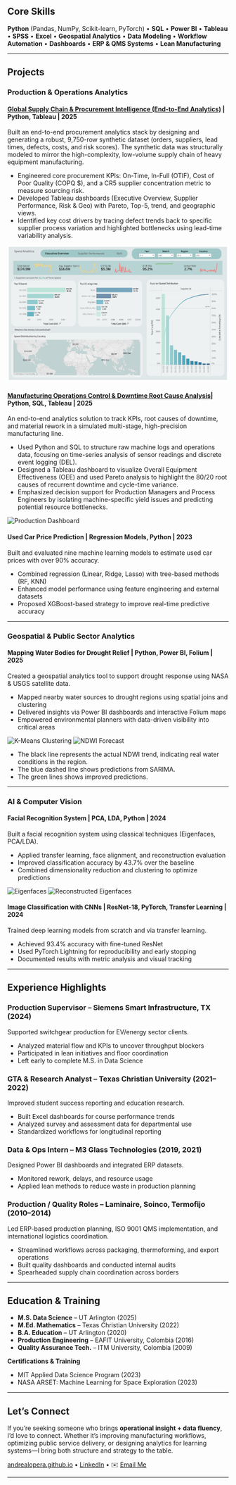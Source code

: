 ## Core Skills
**Python** (Pandas, NumPy, Scikit-learn, PyTorch) • **SQL** • **Power BI** • **Tableau** • **SPSS** • **Excel** • **Geospatial Analytics** • **Data Modeling** • **Workflow Automation** • **Dashboards** • **ERP & QMS Systems** • **Lean Manufacturing**

---

## Projects

### Production & Operations Analytics

#### [Global Supply Chain & Procurement Intelligence (End-to-End Analytics)](https://github.com/andrea-lopera/Procurement-Intelligence-Dashboard-main)  | Python, Tableau | 2025

Built an end-to-end procurement analytics stack by designing and generating a robust, 9,750-row synthetic dataset (orders, suppliers, lead times, defects, costs, and risk scores). The synthetic data was structurally modeled to mirror the high-complexity, low-volume supply chain of heavy equipment manufacturing.

- Engineered core procurement KPIs: On-Time, In-Full (OTIF), Cost of Poor Quality (COPQ $), and a CR5 supplier concentration metric to measure sourcing risk. 
- Developed Tableau dashboards (Executive Overview, Supplier Performance, Risk & Geo) with Pareto, Top-5, trend, and geographic views.
- Identified key cost drivers by tracing defect trends back to specific supplier process variation and highlighted bottlenecks using lead-time variability analysis.

![Executive Overview](assets/Executive%20Overview.png)

#### [Manufacturing Operations Control & Downtime Root Cause Analysis](https://github.com/andrea-lopera/Production-Line-Intelligence-Dashboard)| Python, SQL, Tableau | 2025  
An end-to-end analytics solution to track KPIs, root causes of downtime, and material rework in a simulated multi-stage, high-precision manufacturing line.
- Used Python and SQL to structure raw machine logs and operations data, focusing on time-series analysis of sensor readings and discrete event logging (DEL). 
- Designed a Tableau dashboard to visualize Overall Equipment Effectiveness (OEE) and used Pareto analysis to highlight the 80/20 root causes of recurrent downtime and cycle-time variance.
- Emphasized decision support for Production Managers and Process Engineers by isolating machine-specific yield issues and predicting potential resource bottlenecks.
  
![Production Dashboard](assets/production_thumbnail.png)

#### Used Car Price Prediction | Regression Models, Python | 2023  
Built and evaluated nine machine learning models to estimate used car prices with over 90% accuracy.  
- Combined regression (Linear, Ridge, Lasso) with tree-based methods (RF, KNN)  
- Enhanced model performance using feature engineering and external datasets  
- Proposed XGBoost-based strategy to improve real-time predictive accuracy  

---

### Geospatial & Public Sector Analytics

#### Mapping Water Bodies for Drought Relief | Python, Power BI, Folium | 2025  
Created a geospatial analytics tool to support drought response using NASA & USGS satellite data.  
- Mapped nearby water sources to drought regions using spatial joins and clustering  
- Delivered insights via Power BI dashboards and interactive Folium maps  
- Empowered environmental planners with data-driven visibility into critical areas  

![K-Means Clustering](assets/K_Means_clustering.png)
![NDWI Forecast](assets/NDWI.png)
- The black line represents the actual NDWI trend, indicating real water conditions in the region.
- The blue dashed line shows predictions from SARIMA.
- The green lines shows improved predictions.

---

### AI & Computer Vision

#### Facial Recognition System | PCA, LDA, Python | 2024  
Built a facial recognition system using classical techniques (Eigenfaces, PCA/LDA).  
- Applied transfer learning, face alignment, and reconstruction evaluation  
- Improved classification accuracy by 43.7% over the baseline  
- Combined dimensionality reduction and clustering to optimize predictions

![Eigenfaces](assets/eigenfaces_grid.png)
![Reconstructed Eigenfaces](assets/reconstructed_faces_grid.png)

#### Image Classification with CNNs | ResNet-18, PyTorch, Transfer Learning | 2024  
Trained deep learning models from scratch and via transfer learning.  
- Achieved 93.4% accuracy with fine-tuned ResNet  
- Used PyTorch Lightning for reproducibility and early stopping  
- Documented results with metric analysis and visual tracking  

---

## Experience Highlights

### Production Supervisor – **Siemens Smart Infrastructure**, TX (2024)  
Supported switchgear production for EV/energy sector clients.  
- Analyzed material flow and KPIs to uncover throughput blockers  
- Participated in lean initiatives and floor coordination  
- Left early to complete M.S. in Data Science

### GTA & Research Analyst – **Texas Christian University** (2021–2022)  
Improved student success reporting and education research.  
- Built Excel dashboards for course performance trends  
- Analyzed survey and assessment data for departmental use  
- Standardized workflows for longitudinal reporting

### Data & Ops Intern – **M3 Glass Technologies** (2019, 2021)  
Designed Power BI dashboards and integrated ERP datasets.  
- Monitored rework, delays, and resource usage  
- Applied lean methods to reduce waste in production planning  

### Production / Quality Roles – **Laminaire, Soinco, Termofijo** (2010–2014)  
Led ERP-based production planning, ISO 9001 QMS implementation, and international logistics coordination.  
- Streamlined workflows across packaging, thermoforming, and export operations  
- Built quality dashboards and conducted internal audits  
- Spearheaded supply chain coordination across borders  

---

## Education & Training

- **M.S. Data Science** – UT Arlington (2025)  
- **M.Ed. Mathematics** – Texas Christian University (2022)  
- **B.A. Education** – UT Arlington (2020)  
- **Production Engineering** – EAFIT University, Colombia (2016)  
- **Quality Assurance Tech.** – ITM University, Colombia (2009)

**Certifications & Training**  
- MIT Applied Data Science Program (2023)  
- NASA ARSET: Machine Learning for Space Exploration (2023)

---

## Let’s Connect

If you’re seeking someone who brings **operational insight + data fluency**, I’d love to connect. Whether it’s improving manufacturing workflows, optimizing public service delivery, or designing analytics for learning systems—I bring both structure and strategy to the table.

[andrealopera.github.io](https://andrea-lopera.github.io/portfolio.github.io/) • [LinkedIn](https://www.linkedin.com/in/andrea-lopera-math1984/) • ✉️ [Email Me](mailto:loperaandreaa@gmail.com)

---








